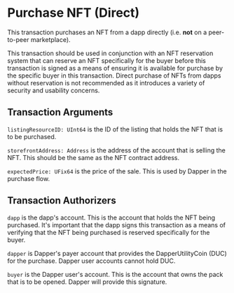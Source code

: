 # Purchase NFT (Direct)

This transaction purchases an NFT from a dapp directly (i.e. **not** on a peer-to-peer marketplace).

This transaction should be used in conjunction with an NFT reservation system that can reserve an NFT specifically
for the buyer before this transaction is signed as a means of ensuring it is available for purchase by the specific
buyer in this transaction. Direct purchase of NFTs from dapps without reservation is not recommended as it introduces
a variety of security and usability concerns.

## Transaction Arguments

`listingResourceID: UInt64` is the ID of the listing that holds the NFT that is to be purchased.

`storefrontAddress: Address` is the address of the account that is selling the NFT. This should be the same as the NFT contract
address.

`expectedPrice: UFix64` is the price of the sale. This is used by Dapper in the purchase flow.

## Transaction Authorizers

`dapp` is the dapp's account. This is the account that holds the NFT being purchased. It's important that the dapp signs this
transaction as a means of verifying that the NFT being purchased is reserved specifically for the buyer.

`dapper` is Dapper's payer account that provides the DapperUtilityCoin (DUC) for the purchase. Dapper user accounts cannot hold DUC.

`buyer` is the Dapper user's account. This is the account that owns the pack that is to be opened. Dapper will provide this signature.
